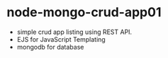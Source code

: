 # node-mongo-crud-app01

- simple crud app listing using REST API.
- EJS for JavaScript Templating
- mongodb for database
